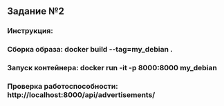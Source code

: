 ## Задание №2

### Инструкция:
### Сборка образа: docker build --tag=my_debian .
### Запуск контейнера: docker run -it -p 8000:8000 my_debian
### Проверка работоспособности: http://localhost:8000/api/advertisements/ 
